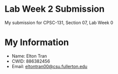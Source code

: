 # Lab Week 2 Submission

My submission for CPSC-131, Section 07, Lab Week 0

# My Information

* Name: Elton Tran
* CWID: 886382456
* Email: eltontran00@csu.fullerton.edu

 
